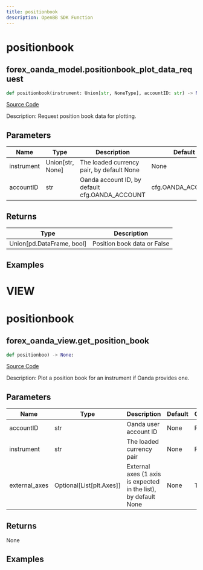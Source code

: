 ```yaml
---
title: positionbook
description: OpenBB SDK Function
---
```

# positionbook

## forex_oanda_model.positionbook_plot_data_request

```python
def positionbook(instrument: Union[str, NoneType], accountID: str) -> None:
```
[Source Code](https://github.com/OpenBB-finance/OpenBBTerminal/tree/main/openbb_terminal/forex/oanda/oanda_model.py#L181)

Description: Request position book data for plotting.

## Parameters

| Name | Type | Description | Default | Optional |
| ---- | ---- | ----------- | ------- | -------- |
| instrument | Union[str, None] | The loaded currency pair, by default None | None | False |
| accountID | str | Oanda account ID, by default cfg.OANDA_ACCOUNT | cfg.OANDA_ACCOUNT | True |

## Returns

| Type | Description |
| ---- | ----------- |
| Union[pd.DataFrame, bool] | Position book data or False |

## Examples




# VIEW

# positionbook

## forex_oanda_view.get_position_book

```python
def positionboo) -> None:
```
[Source Code](https://github.com/OpenBB-finance/OpenBBTerminal/tree/main/openbb_terminal/decorators.py#L117)

Description: Plot a position book for an instrument if Oanda provides one.

## Parameters

| Name | Type | Description | Default | Optional |
| ---- | ---- | ----------- | ------- | -------- |
| accountID | str | Oanda user account ID | None | False |
| instrument | str | The loaded currency pair | None | False |
| external_axes | Optional[List[plt.Axes]] | External axes (1 axis is expected in the list), by default None | None | True |

## Returns

None

## Examples

